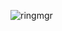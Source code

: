 <p align="left"> <img src="https://komarev.com/ghpvc/?username=ringmgr&label=views&color=3b3b3b&style=flat-square" alt="ringmgr" /> </p>
